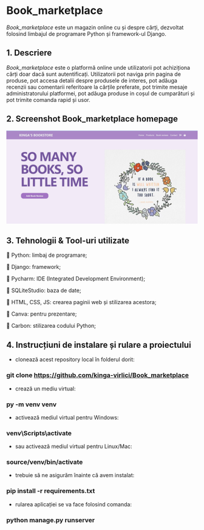 # **Book_marketplace**
_Book_marketplace_ este un magazin online cu și despre cărți, dezvoltat folosind limbajul de programare Python și framework-ul Django.

## 1. **Descriere**

_Book_marketplace_ este o platformă online unde utilizatorii pot achiziționa cărți doar dacă sunt autentificați. Utilizatorii pot naviga prin pagina de produse, pot accesa detalii despre produsele de interes, pot adăuga recenzii sau comentarii referitoare la cărțile preferate, pot trimite mesaje administratorului platformei, pot adăuga produse in coșul de cumparături și pot trimite comanda rapid și usor.

## 2.  Screenshot Book_marketplace homepage
![Alt Text](photo_marketplace/home.png)

## 3. Tehnologii & Tool-uri utilizate

📌 Python: limbaj de programare;

📌 Django: framework;

📌 Pycharm: IDE (Integrated Development Environment);

📌 SQLiteStudio: baza de date;

📌 HTML, CSS, JS: crearea paginii web și stilizarea acestora;

📌 Canva: pentru prezentare;

📌 Carbon: stilizarea codului Python;


## 4. Instrucțiuni de instalare și rulare a proiectului

* clonează acest repository local în folderul dorit:

### git clone https://github.com/kinga-virlici/Book_marketplace

* crează un mediu virtual:

### py -m venv venv

* activează mediul virtual pentru Windows:

### venv\Scripts\activate

* sau activează mediul virtual pentru Linux/Mac:

### source/venv/bin/activate

* trebuie să ne asigurăm înainte că avem instalat:

### pip install -r requirements.txt

* rularea aplicației se va face folosind comanda:

### python manage.py runserver

